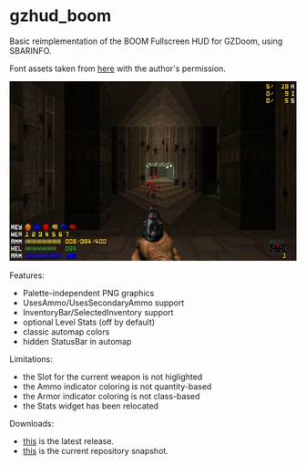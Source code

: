 # gzhud_boom

Basic reimplementation of the BOOM Fullscreen HUD for GZDoom, using SBARINFO.

Font assets taken from [here](https://forum.zdoom.org/viewtopic.php?f=19&t=25814) with the author's permission.

![README](https://raw.githubusercontent.com/liPillON/gzhud_boom/main/README.png)


Features:
- Palette-independent PNG graphics
- UsesAmmo/UsesSecondaryAmmo support
- InventoryBar/SelectedInventory support
- optional Level Stats (off by default)
- classic automap colors 
- hidden StatusBar in automap


Limitations:
- the Slot for the current weapon is not higlighted
- the Ammo indicator coloring is not quantity-based
- the Armor indicator coloring is not class-based
- the Stats widget has been relocated


Downloads:
- [this](https://github.com/liPillON/gzhud_boom/releases/latest) is the latest release.
- [this](https://github.com/liPillON/gzhud_boom/archive/refs/heads/main.zip) is the current repository snapshot.

